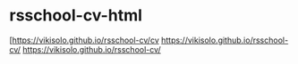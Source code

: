 # rsschool-cv-html
[https://vikisolo.github.io/rsschool-cv/cv
https://vikisolo.github.io/rsschool-cv/
https://vikisolo.github.io/rsschool-cv/
